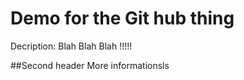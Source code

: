 # Demo for the Git hub thing

Decription: 
Blah Blah Blah !!!!!

##Second header
        More informationsls 
